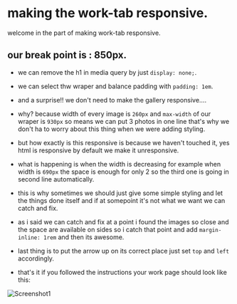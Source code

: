 # making the work-tab responsive.

welcome in the part of making work-tab responsive.

## our break point is : 850px.

- we can remove the h1 in media query by just `display: none;`.

- we can select thw wraper and balance padding with `padding: 1em`.

- and a surprise!! we don't need to make the gallery responsive....

- why? because width of every image is `260px` and `max-width` of our wraper is `930px` so means we can put 3 photos in one line that's why we don't ha to worry about this thing when we were adding styling.

- but how exactly is this responsive is because we haven't touched it, yes html is responsive by default we make it unresponsive.

- what is happening is when the width is decreasing for example when width is `690px` the space is enough for only 2 so the third one is going in second line automatically.

- this is why sometimes we should just give some simple styling and let the things done itself and if at somepoint it's not what we want we can catch and fix.

- as i said we can catch and fix at a point i found the images so close and the space are available on sides so i catch that point and add `margin-inline: 1rem` and then its awesome.

- last thing is to put the arrow up on its correct place just set `top` and `left` accordingly.

- that's it if you followed the instructions your work page should look like this:

![Screenshot1](https://user-images.githubusercontent.com/91528741/194884338-59d81a3a-e0e6-43d2-9e82-2124e5e09f96.png)



